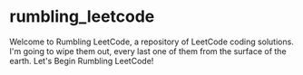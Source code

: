 # rumbling_leetcode
Welcome to Rumbling LeetCode, a repository of LeetCode coding solutions. I'm going to wipe them out, every last one of them from the surface of the earth. Let's Begin Rumbling LeetCode!
